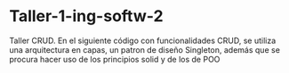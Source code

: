 # Taller-1-ing-softw-2
Taller CRUD.
En el siguiente código con funcionalidades CRUD, se utiliza una arquitectura en capas, un patron de diseño Singleton, además que se procura hacer uso de los principios solid y de los de POO

